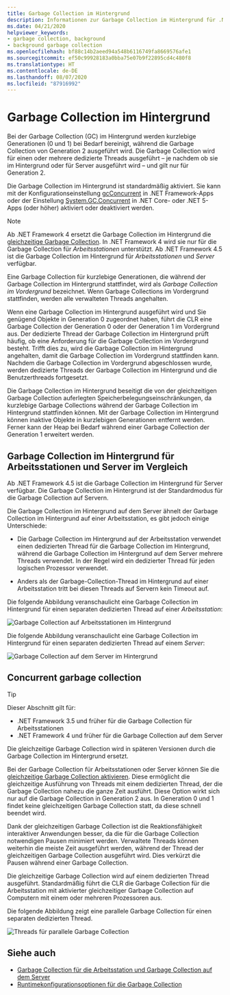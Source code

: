 ```yaml
---
title: Garbage Collection im Hintergrund
description: Informationen zur Garbage Collection im Hintergrund für .NET und Unterschiede zur Garbage Collection für Arbeitsstationen und Server
ms.date: 04/21/2020
helpviewer_keywords:
- garbage collection, background
- background garbage collection
ms.openlocfilehash: bf88c14b2aeed94a548b6116749fa8669576afe1
ms.sourcegitcommit: ef50c99928183a0bba75e07b9f22895cd4c480f8
ms.translationtype: HT
ms.contentlocale: de-DE
ms.lasthandoff: 08/07/2020
ms.locfileid: "87916992"
---
```

# <a name="background-garbage-collection"></a>Garbage Collection im Hintergrund

Bei der Garbage Collection (GC) im Hintergrund werden kurzlebige Generationen (0 und 1) bei Bedarf bereinigt, während die Garbage Collection von Generation 2 ausgeführt wird. Die Garbage Collection wird für einen oder mehrere dedizierte Threads ausgeführt – je nachdem ob sie im Hintergrund oder für Server ausgeführt wird – und gilt nur für Generation 2.

Die Garbage Collection im Hintergrund ist standardmäßig aktiviert. Sie kann mit der Konfigurationseinstellung [gcConcurrent](../../framework/configure-apps/file-schema/runtime/gcconcurrent-element.md) in .NET Framework-Apps oder der Einstellung [System.GC.Concurrent](../../core/run-time-config/garbage-collector.md#background-gc) in .NET Core- oder .NET 5-Apps (oder höher) aktiviert oder deaktiviert werden.

> [!NOTE]
> Ab .NET Framework 4 ersetzt die Garbage Collection im Hintergrund die [gleichzeitige Garbage Collection](#concurrent-garbage-collection). In .NET Framework 4 wird sie nur für die Garbage Collection für *Arbeitsstationen* unterstützt. Ab .NET Framework 4.5 ist die Garbage Collection im Hintergrund für *Arbeitsstationen* und *Server* verfügbar.

Eine Garbage Collection für kurzlebige Generationen, die während der Garbage Collection im Hintergrund stattfindet, wird als *Garbage Collection im Vordergrund* bezeichnet. Wenn Garbage Collections im Vordergrund stattfinden, werden alle verwalteten Threads angehalten.

Wenn eine Garbage Collection im Hintergrund ausgeführt wird und Sie genügend Objekte in Generation 0 zugeordnet haben, führt die CLR eine Garbage Collection der Generation 0 oder der Generation 1 im Vordergrund aus. Der dedizierte Thread der Garbage Collection im Hintergrund prüft häufig, ob eine Anforderung für die Garbage Collection im Vordergrund besteht. Trifft dies zu, wird die Garbage Collection im Hintergrund angehalten, damit die Garbage Collection im Vordergrund stattfinden kann. Nachdem die Garbage Collection im Vordergrund abgeschlossen wurde, werden dedizierte Threads der Garbage Collection im Hintergrund und die Benutzerthreads fortgesetzt.

Die Garbage Collection im Hintergrund beseitigt die von der gleichzeitigen Garbage Collection auferlegten Speicherbelegungseinschränkungen, da kurzlebige Garbage Collections während der Garbage Collection im Hintergrund stattfinden können. Mit der Garbage Collection im Hintergrund können inaktive Objekte in kurzlebigen Generationen entfernt werden. Ferner kann der Heap bei Bedarf während einer Garbage Collection der Generation 1 erweitert werden.

## <a name="background-workstation-vs-server-gc"></a>Garbage Collection im Hintergrund für Arbeitsstationen und Server im Vergleich

Ab .NET Framework 4.5 ist die Garbage Collection im Hintergrund für Server verfügbar. Die Garbage Collection im Hintergrund ist der Standardmodus für die Garbage Collection auf Servern.

Die Garbage Collection im Hintergrund auf dem Server ähnelt der Garbage Collection im Hintergrund auf einer Arbeitsstation, es gibt jedoch einige Unterschiede:

- Die Garbage Collection im Hintergrund auf der Arbeitsstation verwendet einen dedizierten Thread für die Garbage Collection im Hintergrund, während die Garbage Collection im Hintergrund auf dem Server mehrere Threads verwendet. In der Regel wird ein dedizierter Thread für jeden logischen Prozessor verwendet.

- Anders als der Garbage-Collection-Thread im Hintergrund auf einer Arbeitsstation tritt bei diesen Threads auf Servern kein Timeout auf.

Die folgende Abbildung veranschaulicht eine Garbage Collection im Hintergrund für einen separaten dedizierten Thread auf einer *Arbeitsstation*:

![Garbage Collection auf Arbeitsstationen im Hintergrund](media/fundamentals/background-workstation-garbage-collection.png)

Die folgende Abbildung veranschaulicht eine Garbage Collection im Hintergrund für einen separaten dedizierten Thread auf einem *Server*:

![Garbage Collection auf dem Server im Hintergrund](media/fundamentals/background-server-garbage-collection.png)

## <a name="concurrent-garbage-collection"></a>Concurrent garbage collection

> [!TIP]
> Dieser Abschnitt gilt für:
>
> - .NET Framework 3.5 und früher für die Garbage Collection für Arbeitsstationen
> - .NET Framework 4 und früher für die Garbage Collection auf dem Server
>
> Die gleichzeitige Garbage Collection wird in späteren Versionen durch die Garbage Collection im Hintergrund ersetzt.

Bei der Garbage Collection für Arbeitsstationen oder Server können Sie die [gleichzeitige Garbage Collection aktivieren](../../framework/configure-apps/file-schema/runtime/gcconcurrent-element.md). Diese ermöglicht die gleichzeitige Ausführung von Threads mit einem dedizierten Thread, der die Garbage Collection nahezu die ganze Zeit ausführt. Diese Option wirkt sich nur auf die Garbage Collection in Generation 2 aus. In Generation 0 und 1 findet keine gleichzeitigen Garbage Collection statt, da diese schnell beendet wird.

Dank der gleichzeitigen Garbage Collection ist die Reaktionsfähigkeit interaktiver Anwendungen besser, da die für die Garbage Collection notwendigen Pausen minimiert werden. Verwaltete Threads können weiterhin die meiste Zeit ausgeführt werden, während der Thread der gleichzeitigen Garbage Collection ausgeführt wird. Dies verkürzt die Pausen während einer Garbage Collection.

Die gleichzeitige Garbage Collection wird auf einem dedizierten Thread ausgeführt. Standardmäßig führt die CLR die Garbage Collection für die Arbeitsstation mit aktivierter gleichzeitiger Garbage Collection auf Computern mit einem oder mehreren Prozessoren aus.

Die folgende Abbildung zeigt eine parallele Garbage Collection für einen separaten dedizierten Thread.

![Threads für parallele Garbage Collection](media/gc-concurrent.png)

## <a name="see-also"></a>Siehe auch

- [Garbage Collection für die Arbeitsstation und Garbage Collection auf dem Server](workstation-server-gc.md)
- [Runtimekonfigurationsoptionen für die Garbage Collection](../../core/run-time-config/garbage-collector.md)
